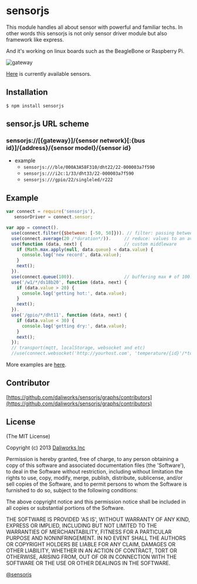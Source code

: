 # sensorjs

This module handles all about sensor with powerful and familiar techs.
In other words this sensorjs is not only sensor driver module but also framework like express.

And it's working on linux boards such as the BeagleBone or Raspberry Pi.

![gateway](https://raw.github.com/daliworks/sensorjs/master/doc/image/gateway.png "gateway")

[Here](https://github.com/daliworks/sensorjs/blob/master/lib/sensor/README.md) is currently available sensors.

## Installation

    $ npm install sensorjs 

## sensor.js URL scheme
### sensorjs://[{gateway}]/{sensor network}[:{bus id}]/{address}/{sensor model}/{sensor id}
 - example
    - ```sensorjs:///ble/000A3A58F310/dht22/22-000003a7f590```
    - ```sensorjs:///i2c:1/33/dht33/22-000003a7f590```
    - ```sensorjs:///gpio/22/singleled/r222```

## Example
```js
var connect = require('sensorjs'),
   sensorDriver = connect.sensor;

var app = connect().
  use(connect.filter({$between: [-50, 50]})). // filter: passing between -50 and 50
  use(connect.average(20 /*duration*/)).     // reduce: values to an average every 20 sec.
  use(function (data, next) {                // custom middleware
    if (Math.max.apply(null, data.queue) < data.value) {
      console.log('new record', data.value);
    } 
    next();
  }).
  use(connect.queue(100)).                   // buffering max # of 100.
  use('/w1/*/ds18b20', function (data, next) {
    if (data.value > 20) {
      console.log('getting hot:', data.value);
    }
    next();
  }).
  use('/gpio/*/dht11', function (data, next) {
    if (data.value < 30) {
      console.log('getting dry:', data.value);
    }
    next();
  });
  // transport(mqtt, localStorage, websocket and etc)
  //use(connect.websocket('http://yourhost.com', 'temperature/{id}'/*topic*/));
```
More examples are [here](https://github.com/daliworks/sensorjs/tree/master/example).

## Contributor

[https://github.com/daliworks/sensorjs/graphs/contributors](https://github.com/daliworks/sensorjs/graphs/contributors)

## License 

(The MIT License)

Copyright (c) 2013 [Daliworks Inc](http://www.daliworks.co.kr)

Permission is hereby granted, free of charge, to any person obtaining a copy of this software and associated documentation files (the 'Software'), to deal in the Software without restriction, including without limitation the rights to use, copy, modify, merge, publish, distribute, sublicense, and/or sell copies of the Software, and to permit persons to whom the Software is furnished to do so, subject to the following conditions:

The above copyright notice and this permission notice shall be included in all copies or substantial portions of the Software.

THE SOFTWARE IS PROVIDED 'AS IS', WITHOUT WARRANTY OF ANY KIND, EXPRESS OR IMPLIED, INCLUDING BUT NOT LIMITED TO THE WARRANTIES OF MERCHANTABILITY, FITNESS FOR A PARTICULAR PURPOSE AND NONINFRINGEMENT. IN NO EVENT SHALL THE AUTHORS OR COPYRIGHT HOLDERS BE LIABLE FOR ANY CLAIM, DAMAGES OR OTHER LIABILITY, WHETHER IN AN ACTION OF CONTRACT, TORT OR OTHERWISE, ARISING FROM, OUT OF OR IN CONNECTION WITH THE SOFTWARE OR THE USE OR OTHER DEALINGS IN THE SOFTWARE.


[@sensorjs](https://twitter.com/sensorjs)
